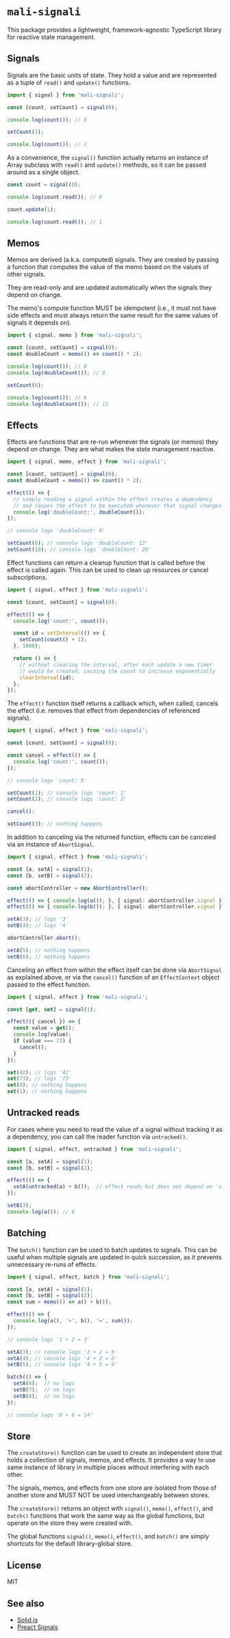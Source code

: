 # `mali-signali`

This package provides a lightweight, framework-agnostic TypeScript library for reactive state management.

## Signals

Signals are the basic units of state. They hold a value and are represented as a tuple of `read()` and `update()` functions. 

```ts
import { signal } from 'mali-signali';

const [count, setCount] = signal(0);

console.log(count()); // 0

setCount(1);

console.log(count()); // 1
```

As a convenience, the `signal()` function actually returns an instance of Array subclass with 
`read()` and `update()` methods, so it can be passed around as a single object.

```ts
const count = signal(0);

console.log(count.read()); // 0

count.update(1);

console.log(count.read()); // 1
```

## Memos

Memos are derived (a.k.a. computed) signals. They are created by passing a function that computes the value of the memo based on the values of other signals.

They are read-only and are updated automatically when the signals they depend on change.

The memo's compute function MUST be idempotent (i.e., it must not have side effects and must always return the same result for the same values of signals it depends on).

```ts
import { signal, memo } from 'mali-signali';

const [count, setCount] = signal(0);
const doubleCount = memo(() => count() * 2);

console.log(count()); // 0
console.log(doubleCount()); // 0

setCount(6);

console.log(count()); // 6
console.log(doubleCount()); // 12
```

## Effects

Effects are functions that are re-run whenever the signals (or memos) they depend on change. They are what makes the state management reactive.

```ts
import { signal, memo, effect } from 'mali-signali';

const [count, setCount] = signal(0);
const doubleCount = memo(() => count() * 2);

effect(() => {
  // simply reading a signal within the effect creates a dependency
  // and causes the effect to be executed whenever that signal changes
  console.log('doubleCount:', doubleCount());
});

// console logs 'doubleCount: 0'

setCount(6); // console logs 'doubleCount: 12'
setCount(10); // console logs 'doubleCount: 20'
```

Effect functions can return a cleanup function that is called before the effect is called again. This can be used to clean up resources or cancel subscriptions.

```ts
import { signal, effect } from 'mali-signali';

const [count, setCount] = signal(0);

effect(() => {
  console.log('count:', count());

  const id = setInterval(() => {
    setCount(count() + 1);
  }, 1000);

  return () => {
    // without clearing the interval, after each update a new timer
    // would be created, causing the count to increase exponentially
    clearInterval(id);
  };
});
```

The `effect()` function itself returns a callback which, when called, cancels the effect (i.e. removes that effect from dependencies of referenced signals).

```ts
import { signal, effect } from 'mali-signali';

const [count, setCount] = signal(0);

const cancel = effect(() => {
  console.log('count:', count());
});

// console logs 'count: 0'

setCount(1); // console logs 'count: 1'
setCount(2); // console logs 'count: 2'

cancel();

setCount(3); // nothing happens
```

In addition to canceling via the returned function, effects can be canceled via an instance of `AbortSignal`.

```ts
import { signal, effect } from 'mali-signali';

const [a, setA] = signal(1);
const [b, setB] = signal(2);

const abortController = new AbortController();

effect(() => { console.log(a()); }, { signal: abortController.signal }); // logs '1'
effect(() => { console.log(b()); }, { signal: abortController.signal }); // logs '2'

setA(3); // logs '3'
setB(4); // logs '4'

abortController.abort();

setA(5); // nothing happens
setB(6); // nothing happens
```

Canceling an effect from within the effect itself can be done via `AbortSignal` as explained above,
or via the `cancel()` function of an `EffectContext` object passed to the effect function.

```ts
import { signal, effect } from 'mali-signali';

const [get, set] = signal(1);

effect(({ cancel }) => {
  const value = get();
  console.log(value);
  if (value === 73) {
    cancel();
  }
});

set(42); // logs '42'
set(73); // logs '73'
set(0); // nothing happens
set(1); // nothing happens
```


## Untracked reads

For cases where you need to read the value of a signal without tracking it as a dependency, you can call the reader function via `untracked()`.

```ts
import { signal, effect, untracked } from 'mali-signali';

const [a, setA] = signal(1);
const [b, setB] = signal(2);

effect(() => {
  setA(untracked(a) + b());  // effect reads but does not depend on 'a'
});

setB(3);
console.log(a()); // 6
```

## Batching

The `batch()` function can be used to batch updates to signals. This can be useful when multiple signals are updated in quick succession, as it prevents unnecessary re-runs of effects.

```ts
import { signal, effect, batch } from 'mali-signali';

const [a, setA] = signal(1);
const [b, setB] = signal(2);
const sum = memo(() => a() + b());

effect(() => {
  console.log(a(), '+', b(), '=', sum());
});

// console logs '1 + 2 = 3'

setA(3); // console logs '3 + 2 = 5'
setA(4); // console logs '4 + 2 = 6'
setB(5); // console logs '4 + 5 = 9'

batch(() => {
  setA(6);  // no logs
  setB(7);  // no logs
  setB(8);  // no logs
});

// console logs '6 + 8 = 14'
```

## Store

The `createStore()` function can be used to create an independent store that holds a collection of signals, memos, and effects. It provides a way to use same instance of library in multiple places without interfering with each other.

The signals, memos, and effects from one store are isolated from those of another store and MUST NOT be used interchangeably between stores.

The `createStore()` returns an object with `signal()`, `memo()`, `effect()`, and `batch()` functions that work the same way as the global functions, but operate on the store they were created with.

The global functions `signal()`, `memo()`, `effect()`, and `batch()` are simply shortcuts for the default library-global store.


## License

MIT


## See also

 - [Solid.js](https://github.com/solidjs/solid)
 - [Preact Signals](https://github.com/preactjs/signals)
